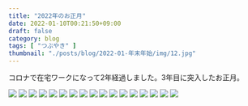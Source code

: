 ```yaml
---
title: "2022年のお正月"
date: 2022-01-10T00:21:50+09:00
draft: false
category: blog
tags: [ "つぶやき" ]
thumbnail: "./posts/blog/2022-01-年末年始/img/12.jpg"
---
```

コロナで在宅ワークになって2年経過しました。3年目に突入したお正月。
<!--more-->

![](./img/1.jpg)
![](./img/2.jpg)
![](./img/3.jpg)
![](./img/4.jpg)
![](./img/5.jpg)
![](./img/6.jpg)
![](./img/7.jpg)
![](./img/8.jpg)
![](./img/9.jpg)
![](./img/10.jpg)
![](./img/11.jpg)
![](./img/12.jpg)
![](./img/13.jpg)
![](./img/14.jpg)
![](./img/15.jpg)
![](./img/16.jpg)
![](./img/17.jpg)